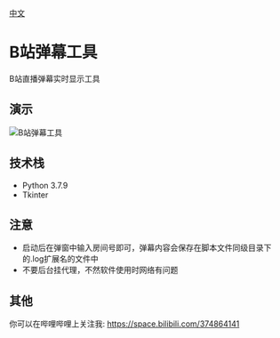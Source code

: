[中文](README.md)

# B站弹幕工具

B站直播弹幕实时显示工具

## 演示

![B站弹幕工具](https://user-images.githubusercontent.com/46235235/186716199-f3ee40ea-4188-4c87-8994-095a25fd46f1.png)

## 技术栈

- Python 3.7.9
- Tkinter

## 注意

- 启动后在弹窗中输入房间号即可，弹幕内容会保存在脚本文件同级目录下的.log扩展名的文件中
- 不要后台挂代理，不然软件使用时网络有问题

## 其他

你可以在哔哩哔哩上关注我: https://space.bilibili.com/374864141